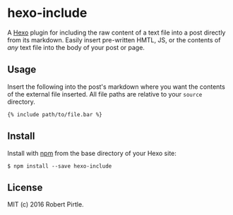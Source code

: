# hexo-include

A [Hexo](https://github.com/hexojs/hexo) plugin for including the raw content of a text file into a post directly from its markdown. Easily insert pre-written HMTL, JS, or the contents of _any_ text file into the body of your post or page.

## Usage

Insert the following into the post's markdown where you want the contents of the external file inserted. All file paths are relative to your `source` directory.
```
{% include path/to/file.bar %}
```

## Install

Install with [npm](https://www.npmjs.com/) from the base directory of your Hexo site:

```
$ npm install --save hexo-include
```

## License

MIT (c) 2016 Robert Pirtle.
